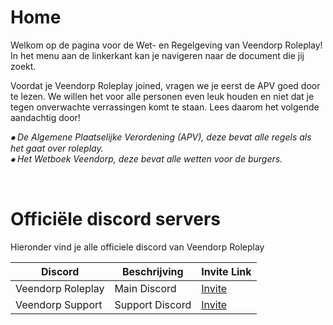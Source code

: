 # **Home**

Welkom op de pagina voor de Wet- en Regelgeving van Veendorp Roleplay! 
In het menu aan de linkerkant kan je navigeren naar de document die jij zoekt.

Voordat je Veendorp Roleplay joined, vragen we je eerst de APV goed door te lezen.
We willen het voor alle personen even leuk houden en niet dat je tegen onverwachte verrassingen komt te staan.
Lees daarom het volgende aandachtig door!

*⦁ De Algemene Plaatselijke Verordening (APV), deze bevat alle regels als het gaat over roleplay.
<br>
⦁ Het Wetboek Veendorp, deze bevat alle wetten voor de burgers.*

<br>

# **Officiële discord servers**
Hieronder vind je alle officiele discord van Veendorp Roleplay

| Discord | Beschrijving | Invite Link |
| ------------ | ------------- | ------------ | 
| Veendorp Roleplay  | Main Discord | <a href="https://discord.gg/Veendorp">Invite</a> | 
| Veendorp Support  | Support Discord | <a href="https://discord.gg/yE99PPHDKN">Invite</a> | 
